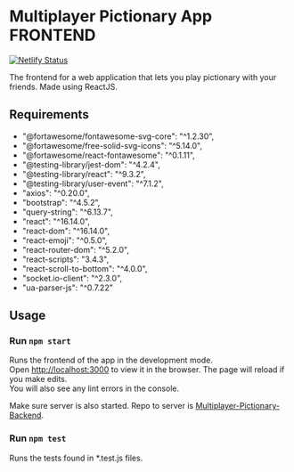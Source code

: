 # Multiplayer Pictionary App FRONTEND

[![Netlify Status](https://api.netlify.com/api/v1/badges/53dc6052-f1e9-4fe4-822e-458d30745a8d/deploy-status)](https://app.netlify.com/sites/picto/deploys)

The frontend for a web application that lets you play pictionary with your friends.
Made using ReactJS.

## Requirements
- "@fortawesome/fontawesome-svg-core": "^1.2.30",
- "@fortawesome/free-solid-svg-icons": "^5.14.0",
- "@fortawesome/react-fontawesome": "^0.1.11",
- "@testing-library/jest-dom": "^4.2.4",
- "@testing-library/react": "^9.3.2",
- "@testing-library/user-event": "^7.1.2",
- "axios": "^0.20.0",
- "bootstrap": "^4.5.2",
- "query-string": "^6.13.7",
- "react": "^16.14.0",
- "react-dom": "^16.14.0",
- "react-emoji": "^0.5.0",
- "react-router-dom": "^5.2.0",
- "react-scripts": "3.4.3",
- "react-scroll-to-bottom": "^4.0.0",
- "socket.io-client": "^2.3.0",
- "ua-parser-js": "^0.7.22"

## Usage
### Run `npm start`
Runs the frontend of the app in the development mode.<br />
Open [http://localhost:3000](http://localhost:3000) to view it in the browser.
The page will reload if you make edits.<br />
You will also see any lint errors in the console.

Make sure server is also started. Repo to server is [Multiplayer-Pictionary-Backend](https://github.com/Panda4817/Multiplayer-Pictionary-Backend).

### Run `npm test`
Runs the tests found in *.test.js files.

